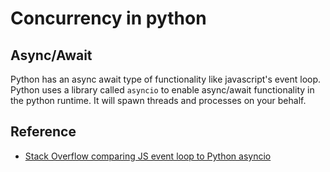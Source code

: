 # Concurrency in python

## Async/Await
Python has an async await type of functionality like javascript's event loop.   Python uses a library called `asyncio` to enable async/await functionality in the python runtime.  It will spawn threads and processes on your behalf.

## Reference
- [Stack Overflow comparing JS event loop to Python asyncio](https://stackoverflow.com/questions/68139555/difference-between-async-await-in-python-vs-javascript)
